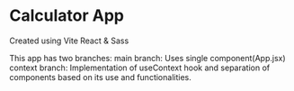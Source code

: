 # Calculator App

Created using Vite React & Sass

This app has two branches:
main branch: Uses single component(App.jsx)
context branch: Implementation of useContext hook and separation of components based on its use and functionalities.
